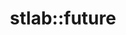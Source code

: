 ---
layout: method
title: stlab::future
tags: [library]
full-name: stlab::future::reset
pure-name: reset
defined-in-header: stlab/future.hpp 
declaration: reset()
description: Cancel this future
entities:
  - kind: methods
    list:
      - name: stlab::future::reset
        pure-name: reset
        defined-in-header: stlab/future.hpp 
        declaration: void reset()
        description: Cancels this future. If the task is already running, its result will be abandoned and no subsequent continuation will be started.
  - kind: parameters
  - kind: result
  - kind: example
    code: NoCode
---